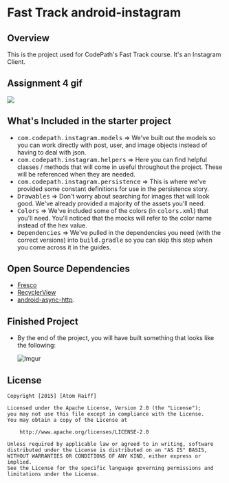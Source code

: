 # Fast Track android-instagram

## Overview

This is the project used for CodePath's Fast Track course. It's an Instagram Client.

## Assignment 4 gif
![](http://i.imgur.com/xUGH3h0.gif)

## What's Included in the starter project
* <tt>com.codepath.instagram.models</tt> => We've built out the models so you can work directly with post, user, and image objects instead of having to deal with json.
* <tt>com.codepath.instagram.helpers</tt> => Here you can find helpful classes / methods that will come in useful throughout the project. These will be referenced when they are needed.
* <tt>com.codepath.instagram.persistence</tt> => This is where we've provided some constant definitions for use in the persistence story.
* <tt>Drawables</tt> => Don't worry about searching for images that will look good. We've already provided a majority of the assets you'll need.
* <tt>Colors</tt> => We've included some of the colors (in <tt>colors.xml</tt>) that you'll need. You'll noticed that the mocks will refer to the color name instead of the hex value.
* <tt>Dependencies</tt> => We've pulled in the dependencies you need (with the correct versions) into <tt>build.gradle</tt> so you can skip this step when you come across it in the guides. 

## Open Source Dependencies
* [Fresco](https://github.com/facebook/fresco)
* [RecyclerView](https://developer.android.com/reference/android/support/v7/widget/RecyclerView.html)
* [android-async-http](http://loopj.com/android-async-http/).

## Finished Project
* By the end of the project, you will have built something that looks like the following:

  ![Imgur](http://i.imgur.com/4SWlsQA.gif)

## License

    Copyright [2015] [Atom Raiff]

    Licensed under the Apache License, Version 2.0 (the "License");
    you may not use this file except in compliance with the License.
    You may obtain a copy of the License at

        http://www.apache.org/licenses/LICENSE-2.0

    Unless required by applicable law or agreed to in writing, software
    distributed under the License is distributed on an "AS IS" BASIS,
    WITHOUT WARRANTIES OR CONDITIONS OF ANY KIND, either express or implied.
    See the License for the specific language governing permissions and
    limitations under the License.

